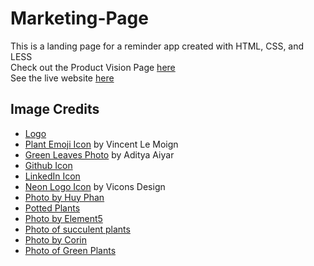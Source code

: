 # Marketing-Page
This is a landing page for a reminder app created with HTML, CSS, and LESS  
Check out the Product Vision Page [here](https://docs.google.com/document/d/1RqQazV-OpCSIAaqeUg-l4ynZry83BTL4EczTth4Fl9c/edit?usp=sharing)  
See the live website [here](https://watermyplantsui.netlify.com/)

## Image Credits 
 * [Logo](https://iconscout.com/icon/plant-299)
 * [Plant Emoji Icon](https://iconscout.com/contributors/vincent-le-moign) by Vincent Le Moign  
 * [Green Leaves Photo](https://www.pexels.com/photo/close-up-photo-of-green-leafed-plant-1407305) by Aditya Aiyar 
 * [Github Icon](https://iconscout.com/icon/neon-75)
 * [LinkedIn Icon](https://iconscout.com/icon/neon-23) 
 * [Neon Logo Icon](https://iconscout.com/contributors/viconsdesign) by Vicons Design 
 * [Photo by Huy Phan](https://www.pexels.com/@huy-phan-316220?utm_content=attributionCopyText&utm_medium=referral&utm_source=pexels)
 * [Potted Plants](https://www.pexels.com/photo/potted-green-indoor-plants-3076899/)
 * [Photo by Element5](https://www.pexels.com/@element5?utm_content=attributionCopyText&utm_medium=referral&utm_source=pexels)
 * [Photo of succulent plants](https://www.pexels.com/photo/green-succulent-plants-on-pots-1470171/)
 * [Photo by Corin](https://www.pexels.com/@corin?utm_content=attributionCopyText&utm_medium=referral&utm_source=pexels)
 * [Photo of Green Plants](https://www.pexels.com/photo/variety-of-green-plants-1105019/)
